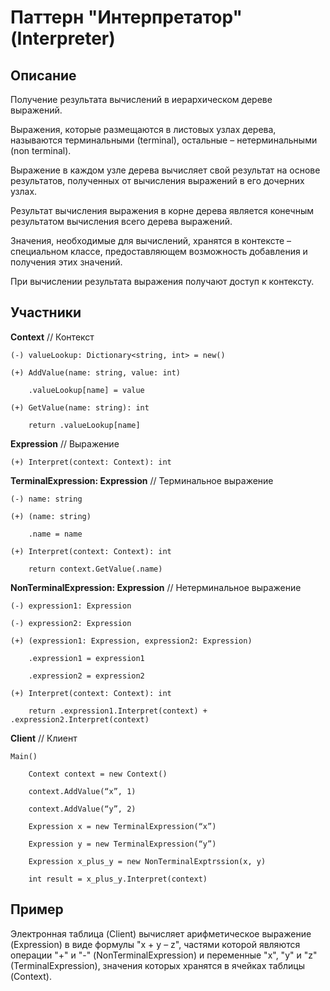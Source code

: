 ﻿# Паттерн "Интерпретатор" (Interpreter)

## Описание

Получение результата вычислений в иерархическом дереве выражений.

Выражения, которые размещаются в листовых узлах дерева, называются терминальными (terminal), остальные – нетерминальными (non terminal).

Выражение в каждом узле дерева вычисляет свой результат на основе результатов, полученных от вычисления выражений в его дочерних узлах.

Результат вычисления выражения в корне дерева является конечным результатом вычисления всего дерева выражений.

Значения, необходимые для вычислений, хранятся в контексте – специальном классе, предоставляющем возможность добавления и получения этих значений.

При вычислении результата выражения получают доступ к контексту.

## Участники

**Context** // Контекст

	(-) valueLookup: Dictionary<string, int> = new()

	(+) AddValue(name: string, value: int)
		
		.valueLookup[name] = value
	
	(+) GetValue(name: string): int
		
		return .valueLookup[name]

**Expression** // Выражение

	(+) Interpret(context: Context): int

**TerminalExpression: Expression** // Терминальное выражение

	(-) name: string

	(+) (name: string)
		
		.name = name
	
	(+) Interpret(context: Context): int
		
		return context.GetValue(.name)

**NonTerminalExpression: Expression** // Нетерминальное выражение

	(-) expression1: Expression
	
	(-) expression2: Expression
	
	(+) (expression1: Expression, expression2: Expression)
		
		.expression1 = expression1
	
		.expression2 = expression2
	
	(+) Interpret(context: Context): int
	
		return .expression1.Interpret(context) + .expression2.Interpret(context)

**Client** // Клиент

	Main()
	
		Context context = new Context()

		context.AddValue(“x”, 1)
		
		context.AddValue(“y”, 2)
		
		Expression x = new TerminalExpression(“x”)
		
		Expression y = new TerminalExpression(“y”)
		
		Expression x_plus_y = new NonTerminalExptrssion(x, y)
		
		int result = x_plus_y.Interpret(context)

## Пример

Электронная таблица (Client) вычисляет арифметическое выражение (Expression) в виде формулы "x + y – z", частями которой являются операции "+" и "-" (NonTerminalExpression) и переменные "x", "y" и "z" (TerminalExpression), значения которых хранятся в ячейках таблицы (Context).